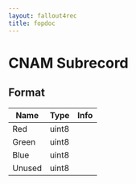 ```yaml
---
layout: fallout4rec
title: fopdoc
---
```

CNAM Subrecord
==========

## Format

Name | Type | Info
-----|------|-----
Red | uint8 |
Green | uint8 |
Blue | uint8 |
Unused | uint8 |